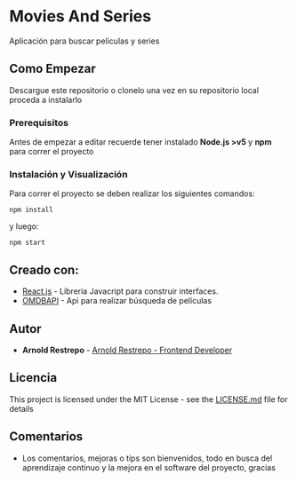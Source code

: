 # Movies And Series

Aplicación para buscar películas y series

## Como Empezar

Descargue este repositorio o clonelo una vez en su repositorio local proceda a instalarlo

### Prerequisitos

Antes de empezar a editar recuerde tener instalado **Node.js >v5** y **npm** para correr el proyecto

### Instalación y Visualización

Para correr el proyecto se deben realizar los siguientes comandos:

```
npm install
```

y luego:

```
npm start
```

## Creado con:

- [React.js](https://reactjs.org/) - Libreria Javacript para construir interfaces.
- [OMDBAPI](http://www.omdbapi.com/) - Api para realizar búsqueda de películas

## Autor

- **Arnold Restrepo** - [Arnold Restrepo - Frontend Developer](https://arnoldrestrepo.com)

## Licencia

This project is licensed under the MIT License - see the [LICENSE.md](LICENSE.md) file for details

## Comentarios

- Los comentarios, mejoras o tips son bienvenidos, todo en busca del aprendizaje continuo y la mejora en el software del proyecto, gracias
